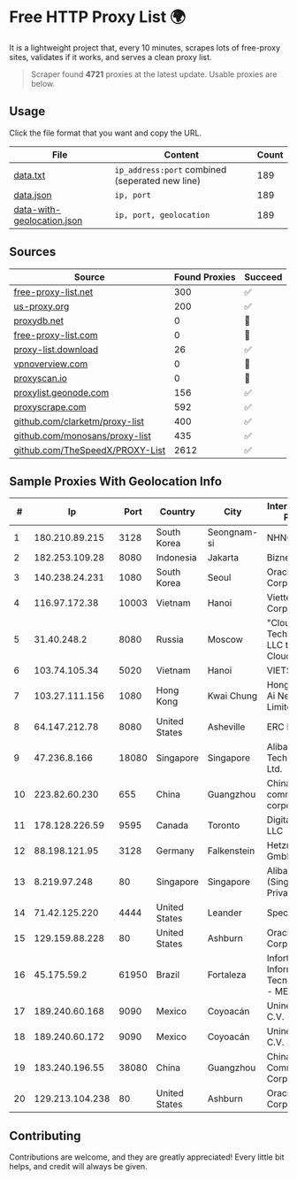 
# Free HTTP Proxy List 🌍

It is a lightweight project that, every 10 minutes, scrapes lots of free-proxy sites, validates if it works, and serves a clean proxy list.


> Scraper found **4721** proxies at the latest update. Usable proxies are below.

## Usage

Click the file format that you want and copy the URL.


|File|Content|Count|
|----|-------|-----|
|[data.txt](https://raw.githubusercontent.com/themiralay/Proxy-List-World/master/data.txt)|`ip_address:port` combined (seperated new line)|189|
|[data.json](https://raw.githubusercontent.com/themiralay/Proxy-List-World/master/data.json)|`ip, port`|189|
|[data-with-geolocation.json](https://raw.githubusercontent.com/themiralay/Proxy-List-World/master/data-with-geolocation.json)|`ip, port, geolocation`|189|

## Sources

|Source|Found Proxies|Succeed|
|------|-------------|-------|
|[free-proxy-list.net](https://free-proxy-list.net)|300|✅|
|[us-proxy.org](https://www.us-proxy.org)|200|✅|
|[proxydb.net](http://proxydb.net)|0|🚫|
|[free-proxy-list.com](https://free-proxy-list.com/?page=&port=&type%5B%5D=http&type%5B%5D=https&up_time=0&search=Search)|0|🚫|
|[proxy-list.download](https://www.proxy-list.download/HTTP)|26|✅|
|[vpnoverview.com](https://vpnoverview.com/privacy/anonymous-browsing/free-proxy-servers)|0|🚫|
|[proxyscan.io](https://www.proxyscan.io)|0|🚫|
|[proxylist.geonode.com](https://proxylist.geonode.com/api/proxy-list?limit=300&page=1&sort_by=lastChecked&sort_type=desc&protocols=http,https)|156|✅|
|[proxyscrape.com](https://api.proxyscrape.com/v2/?request=displayproxies&protocol=http&timeout=10000&country=all&ssl=all&anonymity=all)|592|✅|
|[github.com/clarketm/proxy-list](https://raw.githubusercontent.com/clarketm/proxy-list/master/proxy-list-raw.txt)|400|✅|
|[github.com/monosans/proxy-list](https://raw.githubusercontent.com/monosans/proxy-list/main/proxies/http.txt)|435|✅|
|[github.com/TheSpeedX/PROXY-List](https://raw.githubusercontent.com/TheSpeedX/PROXY-List/master/http.txt)|2612|✅|


## Sample Proxies With Geolocation Info

|#|Ip|Port|Country|City|Internet Service Provider|
|-|--|----|-------|----|-------------------------|
|1|180.210.89.215|3128|South Korea|Seongnam-si|NHNCLOUD|
|2|182.253.109.28|8080|Indonesia|Jakarta|Biznet Metronet|
|3|140.238.24.231|1080|South Korea|Seoul|Oracle Corporation|
|4|116.97.172.38|10003|Vietnam|Hanoi|Viettel Corporation|
|5|31.40.248.2|8080|Russia|Moscow|"Cloud Technologies" LLC trading as Cloud.ru|
|6|103.74.105.34|5020|Vietnam|Hanoi|VIETSERVER|
|7|103.27.111.156|1080|Hong Kong|Kwai Chung|Hong Kong San Ai Net Int'l Limited|
|8|64.147.212.78|8080|United States|Asheville|ERC Broadband|
|9|47.236.8.166|18080|Singapore|Singapore|Alibaba (US) Technology Co., Ltd.|
|10|223.82.60.230|655|China|Guangzhou|China Mobile communications corporation|
|11|178.128.226.59|9595|Canada|Toronto|DigitalOcean, LLC|
|12|88.198.121.95|3128|Germany|Falkenstein|Hetzner Online GmbH|
|13|8.219.97.248|80|Singapore|Singapore|Alibaba Cloud (Singapore) Private Limited|
|14|71.42.125.220|4444|United States|Leander|Spectrum|
|15|129.159.88.228|80|United States|Ashburn|Oracle Corporation|
|16|45.175.59.2|61950|Brazil|Fortaleza|Infortec - Informatica & Tecnologia Ltda - ME|
|17|189.240.60.168|9090|Mexico|Coyoacán|Uninet S.A. de C.V.|
|18|189.240.60.172|9090|Mexico|Coyoacán|Uninet S.A. de C.V.|
|19|183.240.196.55|38080|China|Guangzhou|China Mobile Communications Corporation|
|20|129.213.104.238|80|United States|Ashburn|Oracle Corporation|



## Contributing

Contributions are welcome, and they are greatly appreciated! Every
little bit helps, and credit will always be given.

